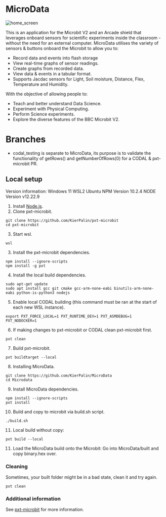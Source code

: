 # MicroData
![home_screen](https://github.com/KierPalin/MicroData/assets/45743174/0dd0ed8c-f8ec-4260-bdae-1ed3413f2018)

This is an application for the Microbit V2 and an Arcade shield that leverages onboard sensors for scientific experiments inside the classroom - without the need for an external computer. MicroData utilises the variety of sensors & buttons onboard the Microbit to allow you to:
* Record data and events into flash storage
* View real-time graphs of sensor readings.
* Create graphs from recorded data.
* View data & events in a tabular format.
* Supports Jacdac sensors for Light, Soil moisture, Distance, Flex, Temperature and Humidity.

With the objective of allowing people to:
* Teach and better understand Data Science.
* Experiment with Physical Computing.
* Perform Science experiments.
* Explore the diverse features of the BBC Microbit V2.


# Branches
* codal_testing is separate to MicroData, its purpose is to validate the functionality of getRows() and getNumberOfRows(0) for a CODAL & pxt-microbit PR.


## Local setup

Version information:
Windows 11
WSL2 Ubuntu
NPM Version 10.2.4
NODE Version v12.22.9

1. Install [Node.js](https://nodejs.org/).
2. Clone pxt-microbit.
```
git clone https://github.com/KierPalin/pxt-microbit 
cd pxt-microbit
```
3. Start wsl.
```
wsl
```
3. Install the pxt-microbit dependencies.
```
npm install --ignore-scripts
npm install -g pxt
```
4. Install the local build dependencies.
```
sudo apt-get update
sudo apt install gcc git cmake gcc-arm-none-eabi binutils-arm-none-eabi python-is-python3 nodejs
```
5. Enable local CODAL building (this command must be ran at the start of each new WSL instance).
```
export PXT_FORCE_LOCAL=1 PXT_RUNTIME_DEV=1 PXT_ASMDEBUG=1 PXT_NODOCKER=1
```
6. If making changes to pxt-microbit or CODAL clean pxt-microbit first.
```
pxt clean
```
7. Build pxt-microbit. 
```
pxt buildtarget --local
```
8. Installing MicroData.
```
git clone https://github.com/KierPalin/MicroData
cd Microdata
```
9. Install MicroData dependencies.
```
npm install --ignore-scripts
pxt install
```
10. Build and copy to microbit via build.sh script.
```
./build.sh
```
11. Local build without copy:
```
pxt build --local
```
11. Load the MicroData build onto the Microbit: Go into MicroData/built and copy binary.hex over.

### Cleaning

Sometimes, your built folder might be in a bad state, clean it and try again.
```
pxt clean
```

### Additional information

See [pxt-microbit](https://github.com/KierPalin/pxt-microbit) for more information.
